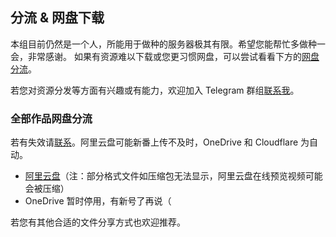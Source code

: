 ## 分流 & 网盘下载

本组目前仍然是一个人，所能用于做种的服务器极其有限。希望您能帮忙多做种一会，非常感谢。
如果有资源难以下载或您更习惯网盘，可以尝试看看下方的[网盘分流](#pan)。

若您对资源分发等方面有兴趣或有能力，欢迎加入 Telegram 群组[联系我](/chat)。

### 全部作品网盘分流

若有失效请[联系](/chat)。阿里云盘可能新番上传不及时，OneDrive 和 Cloudflare 为自动。

* [阿里云盘](https://www.aliyundrive.com/s/bguW5pr2kwc)（注：部分格式文件如压缩包无法显示，阿里云盘在线预览视频可能会被压缩）
* OneDrive 暂时停用，有新号了再说（

若您有其他合适的文件分享方式也欢迎推荐。
